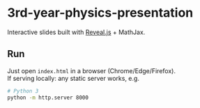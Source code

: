 # 3rd-year-physics-presentation

Interactive slides built with [Reveal.js](https://revealjs.com) + MathJax.

## Run
Just open `index.html` in a browser (Chrome/Edge/Firefox).  
If serving locally: any static server works, e.g.
```bash
# Python 3
python -m http.server 8000
